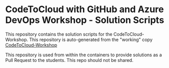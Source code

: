 # CodeToCloud with GitHub and Azure DevOps Workshop - Solution Scripts

This repository contains the solution scripts for the CodeToCloud-Workshop. This repository is auto-generated from the "working" copy [CodeToCloud-Workshop](https://github.com/XpiritBV/CodeToCloud-Workshop)

This repository is used from within the containers to provide solutions as a Pull Request to the students. This repo should not be shared. 